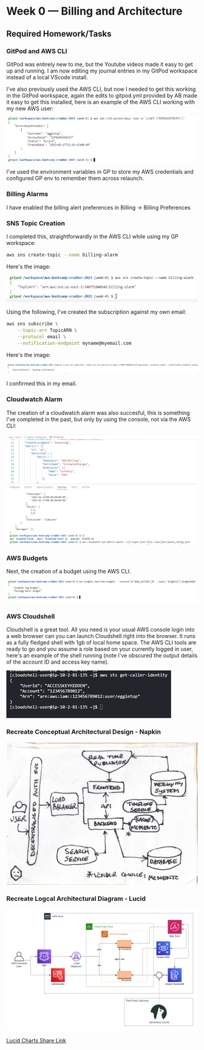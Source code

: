 
# Week 0 — Billing and Architecture

## Required Homework/Tasks

### GitPod and AWS CLI

GitPod was entirely new to me, but the Youtube videos made it easy to get up and running.  I am now editing my journal entries in my GitPod workspace instead of a local VScode install.

I've also previously used the AWS CLI, but now I needed to get this working in the GitPod workspace, again the edits to gitpod.yml provided by AB made it easy to get this installed, here is an example of the AWS CLI working with my new AWS user:

![AWS CLI in GitPod](assets/awscli-gitpod-01.png)

I've used the environment variables in GP to store my AWS credentials and configured GP env to remember them across relaunch.


### Billing Alarms 

I have enabled the billing alert preferences in Billing -> Billing Preferences


### SNS Topic Creation

I completed this, straightforwardly in the AWS CLI while using my GP workspace:

```sh
aws sns create-topic --name billing-alarm
```

Here's the image:

![AWS CLI in GitPod](assets/create-sns-topic-01.png)


Using the following, I've created the subscription against my own email:

```sh
aws sns subscribe \
    --topic-arn TopicARN \
    --protocol email \
    --notification-endpoint myname@myemail.com
```


Here's the image:

![AWS CLI in GitPod](assets/create-sns-topic-02.png)

I confirmed this in my email.


### Cloudwatch Alarm

The creation of a cloudwatch alarm was also succesful, this is something I've completed in the past, but only by using the console, not via the AWS CLI:

![AWS CLI in GitPod](assets/create-billing-alarm-01.png)



### AWS Budgets

Next, the creation of a budget using the AWS CLI.  

![AWS CLI in GitPod](assets/create-budget-01.png)


### AWS Cloudshell

Cloudshell is a great tool.  All you need is your usual AWS console login into a web browser can you can launch Cloudshell right into the browser.  It runs as a fully fledged shell with 1gb of local home space.  The AWS CLI tools are ready to go and you assume a role based on your currently logged in user, here's an example of the shell running (note I've obscured the output details of the account ID and access key name).

![AWS CLI in GitPod](assets/cloud-shell-01.png)



### Recreate Conceptual Architectural Design - Napkin

![Cruddur Conceptual Design](assets/conceptual-napkin-architecture-recreation-diag.png)


### Recreate Logcal Architectural Diagram - Lucid

![Cruddur Conceptual Design](assets/Cruddur-Logical-Diagram.png)

[Lucid Charts Share Link](https://lucid.app/lucidchart/431475ba-5e01-4738-8b24-c06acb84100c/edit?viewport_loc=-282%2C-86%2C2408%2C1592%2C0_0&invitationId=inv_2df85908-1a39-4f63-8b20-ae36742f2ed1)
 